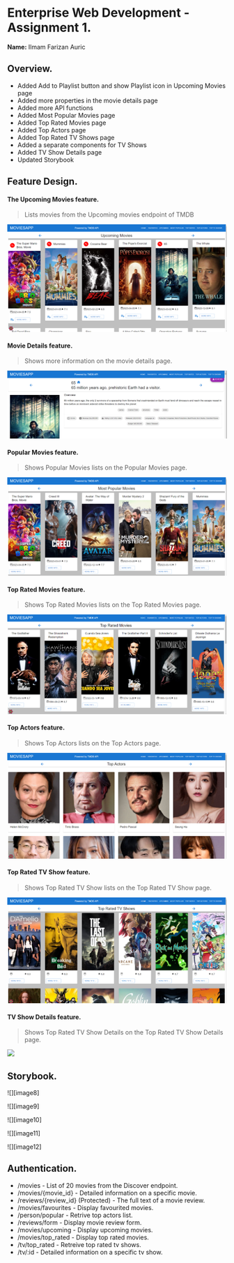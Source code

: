 # Enterprise Web Development - Assignment 1.

__Name:__ Ilmam Farizan Auric

## Overview.

+ Added Add to Playlist button and show Playlist icon in Upcoming Movies page
+ Added more properties in the movie details page
+ Added more API functions
+ Added Most Popular Movies page
+ Added Top Rated Movies page
+ Added Top Actors page
+ Added Top Rated TV Shows page
+ Added a separate components for TV Shows
+ Added TV Show Details page
+ Updated Storybook

## Feature Design.


#### The Upcoming Movies feature.

> Lists movies from the Upcoming movies endpoint of TMDB

![](image1.png)

#### Movie Details feature.

> Shows more information on the movie details page.

![](image2.png)

#### Popular Movies feature.

> Shows Popular Movies lists on the Popular Movies page.

![](image3.png)

#### Top Rated Movies feature.

> Shows Top Rated Movies lists on the Top Rated Movies page.

![](image4.png)

#### Top Actors feature.

> Shows Top Actors lists on the Top Actors page.

![](image5.png)

#### Top Rated TV Show feature.

> Shows Top Rated TV Show lists on the Top Rated TV Show page.

![](image6.png)

#### TV Show Details feature.

> Shows Top Rated TV Show Details on the Top Rated TV Show Details page.

![](image7.png)

## Storybook.

![][image8]

![][image9]

![][image10]

![][image11]

![][image12]

## Authentication.

+ /movies - List of 20 movies from the Discover endpoint.
+ /movies/{movie_id} - Detailed information on a specific movie.
+ /reviews/{review_id} (Protected) - The full text of a movie review.
+ /movies/favourites - Display favourited movies.
+ /person/popular - Retrive top actors list.
+ /reviews/form - Display movie review form.
+ /movies/upcoming - Display upcoming movies.
+ /movies/top_rated - Display top rated movies.
+ /tv/top_rated - Retreive top rated tv shows.
+ /tv/:id - Detailed information on a specific tv show.